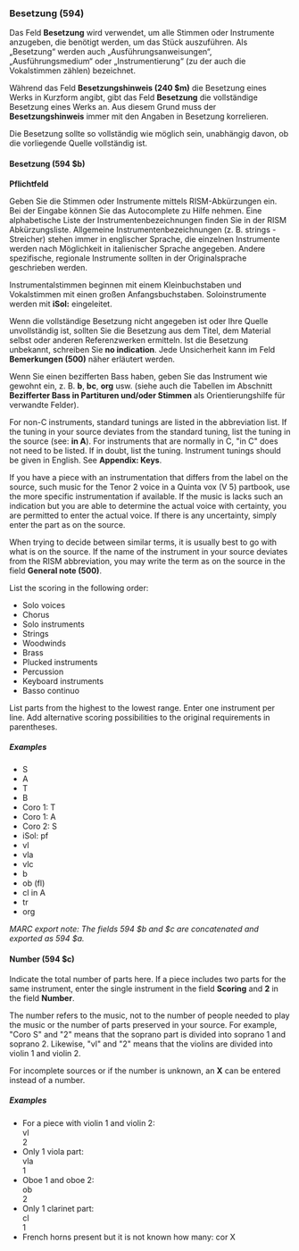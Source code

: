 ### Besetzung (594)

Das Feld **Besetzung** wird verwendet, um alle Stimmen oder Instrumente anzugeben, die benötigt werden, um das Stück auszuführen. Als „Besetzung“ werden auch „Ausführungsanweisungen“, „Ausführungsmedium“ oder „Instrumentierung“ (zu der auch die Vokalstimmen zählen) bezeichnet.

Während das Feld **Besetzungshinweis (240 $m)** die Besetzung eines Werks in Kurzform angibt, gibt das Feld **Besetzung** die vollständige Besetzung eines Werks an. Aus diesem Grund muss der **Besetzungshinweis** immer mit den Angaben in Besetzung korrelieren.

Die Besetzung sollte so vollständig wie möglich sein, unabhängig davon, ob die vorliegende Quelle vollständig ist.

#### Besetzung (594 $b)

**Pflichtfeld**

Geben Sie die Stimmen oder Instrumente mittels RISM-Abkürzungen ein. Bei der Eingabe können Sie das Autocomplete zu Hilfe nehmen. Eine alphabetische Liste der Instrumentenbezeichnungen finden Sie in der RISM Abkürzungsliste. Allgemeine Instrumentenbezeichnungen (z. B. strings - Streicher) stehen immer in englischer Sprache, die einzelnen Instrumente werden nach Möglichkeit in italienischer Sprache angegeben. Andere spezifische, regionale Instrumente sollten in der Originalsprache geschrieben werden.

Instrumentalstimmen beginnen mit einem Kleinbuchstaben und Vokalstimmen mit einen großen Anfangsbuchstaben. Soloinstrumente werden mit **iSol:** eingeleitet.

Wenn die vollständige Besetzung nicht angegeben ist oder Ihre Quelle unvollständig ist, sollten Sie die Besetzung aus dem Titel, dem Material selbst oder anderen Referenzwerken ermitteln. Ist die Besetzung unbekannt, schreiben Sie **no indication**. Jede Unsicherheit kann im Feld **Bemerkungen (500)** näher erläutert werden.

Wenn Sie einen bezifferten Bass haben, geben Sie das Instrument wie gewohnt ein, z. B. **b**, **bc**, **org** usw. (siehe auch die Tabellen im Abschnitt **Bezifferter Bass in Partituren und/oder Stimmen** als Orientierungshilfe für verwandte Felder).

For non-C instruments, standard tunings are listed in the abbreviation list. If the tuning in your source deviates from the standard tuning, list the tuning in the source (see: **in A**). For instruments that are normally in C, "in C" does not need to be listed. If in doubt, list the tuning. Instrument tunings should be given in English. See **Appendix: Keys**.

If you have a piece with an instrumentation that differs from the label on the source, such music for the Tenor 2 voice in a Quinta vox (V 5) partbook, use the more specific instrumentation if available. If the music is lacks such an indication but you are able to determine the actual voice with certainty, you are permitted to enter the actual voice. If there is any uncertainty, simply enter the part as on the source.

When trying to decide between similar terms, it is usually best to go with what is on the source. If the name of the instrument in your source deviates from the RISM abbreviation, you may write the term as on the source in the field **General note (500)**.

List the scoring in the following order:

- Solo voices
- Chorus
- Solo instruments
- Strings
- Woodwinds
- Brass
- Plucked instruments
- Percussion
- Keyboard instruments
- Basso continuo

List parts from the highest to the lowest range. Enter one instrument per line. Add alternative scoring possibilities to the original requirements in parentheses.

##### Examples

- S
- A
- T
- B
- Coro 1: T
- Coro 1: A
- Coro 2: S
- iSol: pf
- vl
- vla
- vlc
- b
- ob (fl)
- cl in A
- tr
- org

_MARC export note: The fields 594 $b and $c are concatenated and exported as 594 $a._

#### Number (594 $c)

Indicate the total number of parts here. If a piece includes two parts for the same instrument, enter the single instrument in the field **Scoring** and **2** in the field **Number**.

The number refers to the music, not to the number of people needed to play the music or the number of parts preserved in your source. For example, "Coro S" and "2" means that the soprano part is divided into soprano 1 and soprano 2.  Likewise, "vl" and "2" means that the violins are divided into violin 1 and violin 2.

For incomplete sources or if the number is unknown, an **X** can be entered instead of a number.

##### Examples

- For a piece with violin 1 and violin 2:  
  vl  
  2
- Only 1 viola part:  
  vla  
  1
- Oboe 1 and oboe 2:  
  ob  
  2
- Only 1 clarinet part:  
  cl  
  1
- French horns present but it is not known how many: cor X  
